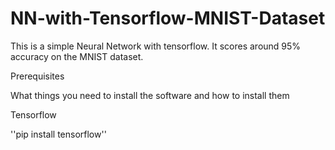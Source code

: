 # NN-with-Tensorflow-MNIST-Dataset

This is a simple Neural Network with tensorflow.
It scores around 95% accuracy on the MNIST dataset. 


Prerequisites

What things you need to install the software and how to install them

Tensorflow

''pip install tensorflow'' 
